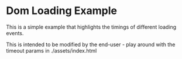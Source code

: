# Dom Loading Example

This is a simple example that highlights the timings of different loading events.

This is intended to be modified by the end-user - play around with the timeout params in ./assets/index.html
